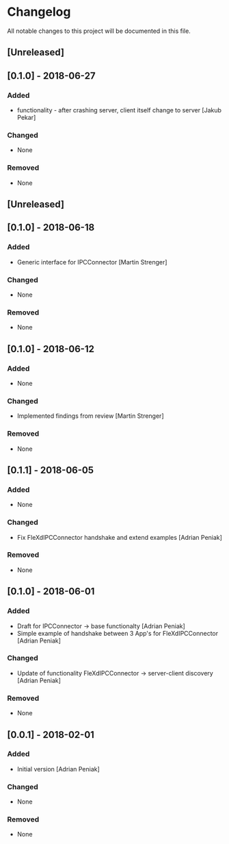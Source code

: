 # Changelog
All notable changes to this project will be documented in this file.

## [Unreleased]
## [0.1.0] - 2018-06-27
### Added
- functionality - after crashing server, client itself change to server [Jakub Pekar]

### Changed
- None

### Removed
- None

## [Unreleased]
## [0.1.0] - 2018-06-18
### Added
- Generic interface for IPCConnector [Martin Strenger]

### Changed
- None

### Removed
- None

## [0.1.0] - 2018-06-12
### Added
- None

### Changed
- Implemented findings from review [Martin Strenger]

### Removed
- None

## [0.1.1] - 2018-06-05
### Added
- None

### Changed
- Fix FleXdIPCConnector handshake and extend examples [Adrian Peniak]

### Removed
- None

## [0.1.0] - 2018-06-01
### Added
- Draft for IPCConnector -> base functionalty [Adrian Peniak]
- Simple example of handshake between 3 App's for FleXdIPCConnector [Adrian Peniak]

### Changed
- Update of functionality FleXdIPCConnector -> server-client discovery [Adrian Peniak]

### Removed
- None

## [0.0.1] - 2018-02-01
### Added
- Initial version [Adrian Peniak]

### Changed
- None

### Removed
- None
